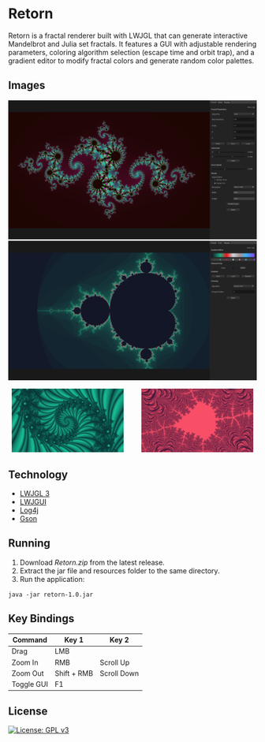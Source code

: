 # Retorn
Retorn is a fractal renderer built with LWJGL that can generate interactive Mandelbrot and Julia set fractals. It features a GUI with adjustable rendering parameters, coloring algorithm selection (escape time and orbit trap), and a gradient editor to modify fractal colors and generate random color palettes.

 ## Images
![Julia](images/julia.png) ![Mandelbrot](images/mandelbrot.png)
<p align="center">
  <img src="/images/example_1.png" width="45%" />
  &nbsp; &nbsp; &nbsp; &nbsp;
  <img src="/images/example_2.png" width="45%" /> 
</p>

## Technology
  - [LWJGL 3](https://github.com/LWJGL/lwjgl3)
  - [LWJGUI](https://github.com/orange451/LWJGUI)
  - [Log4j](https://github.com/apache/log4j)
  - [Gson](https://github.com/google/gson)

## Running
1. Download *Retorn.zip* from the latest release.
2. Extract the jar file and resources folder to the same directory.
3. Run the application:

```
java -jar retorn-1.0.jar
```

## Key Bindings
| Command | Key 1 | Key 2 |
| --- | --- | --- |
| Drag | LMB | |
| Zoom In | RMB | Scroll Up |
| Zoom Out | Shift + RMB | Scroll Down |
| Toggle GUI | F1 | |

## License
[![License: GPL v3](https://img.shields.io/badge/license-GPL%20v3-blue.svg)](https://www.gnu.org/licenses/gpl-3.0)
